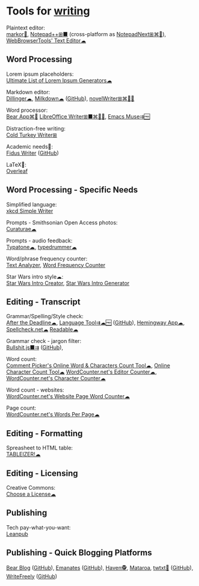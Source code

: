 
# Tools for [writing](https://adequate.life/writing/)

Plaintext editor:  
[markor🤖](https://github.com/gsantner/markor),
[Notepad++⊞■](https://notepad-plus-plus.org/) (cross-platform as [NotepadNext⊞⌘🐧](https://github.com/dail8859/NotepadNext)),
[WebBrowserTools' Text Editor☁](https://webbrowsertools.com/text-editor/)

## Word Processing

Lorem ipsum placeholders:  
[Ultimate List of Lorem Ipsum Generators☁](https://loremipsum.io/ultimate-list-of-lorem-ipsum-generators/)

Markdown editor:  
[Dillinger☁](https://dillinger.io/),
[Milkdown☁](https://milkdown.dev/) ([GitHub](https://github.com/Milkdown/milkdown)),
[novelWriter⊞⌘🐧🆓](https://novelwriter.io/)

Word processor:  
[Bear App⌘🍎](https://bear.app)
[LibreOffice Writer⊞■⌘🐧🆓](https://www.libreoffice.org/),
[Emacs Muse⇉🆓](https://www.gnu.org/software/emacs-muse/)

Distraction-free writing:  
[Cold Turkey Writer⊞](https://getcoldturkey.com/writer/)

Academic needs🤝:  
[Fidus Writer](https://www.fiduswriter.org/) ([GitHub](https://github.com/fiduswriter/fiduswriter))

LaTeX🤝:  
[Overleaf](https://www.overleaf.com/)

## Word Processing - Specific Needs

Simplified language:  
[xkcd Simple Writer](https://xkcd.com/simplewriter/)

Prompts - Smithsonian Open Access photos:  
[Curaturae☁](https://curaturae.com/)

Prompts - audio feedback:  
[Typatone☁](https://typatone.com/),
[typedrummer☁](http://typedrummer.com/)

Word/phrase frequency counter:  
[Text Analyzer](https://www.online-utility.org/text/analyzer.jsp),
[Word Frequency Counter](http://www.writewords.org.uk/word_count.asp)

Star Wars intro style☁:  
[Star Wars Intro Creator](https://starwarsintrocreator.kassellabs.io/),
[Star Wars Intro Generator](https://starwarsintrogenerator.com/)

## Editing - Transcript

Grammar/Spelling/Style check:  
[After the Deadline☁](https://www.polishmywriting.com/),
[Language Tool⇉☁🆓](https://languagetool.org/) ([GitHub](https://github.com/languagetool-org/languagetool)),
[Hemingway App☁](http://www.hemingwayapp.com/),
[Spellcheck.net☁](https://www.spellcheck.net/)
[Readable☁](https://app.readable.com/text/?demo)

Grammar check - jargon filter:  
[Bullshit.js■⇉](https://mourner.github.io/bullshit.js/) ([GitHub](https://github.com/mourner/bullshit.js)),

Word count:  
[Comment Picker's Online Word & Characters Count Tool☁](https://commentpicker.com/word-counter.php),
[Online Character Count Tool☁](https://www.charactercountonline.com/)
[WordCounter.net's Editor Counter☁](https://wordcounter.net/edit-counter),
[WordCounter.net's Character Counter☁](https://wordcounter.net/character-count)

Word count - websites:  
[WordCounter.net's Website Page Word Counter☁](https://wordcounter.net/website-word-count)

Page count:  
[WordCounter.net's Words Per Page☁](https://wordcounter.net/words-per-page)

## Editing - Formatting

Spreasheet to HTML table:  
[TABLEIZER!☁](https://www.tableizer.journalistopia.com/)

## Editing - Licensing

Creative Commons:  
[Choose a License☁](https://chooser-beta.creativecommons.org/)

## Publishing

Tech pay-what-you-want:  
[Leanpub](https://leanpub.com/)

## Publishing - Quick Blogging Platforms

[Bear Blog](https://bearblog.dev/) ([GitHub](https://github.com/HermanMartinus/bearblog/)),
[Emanates](https://emanates-demo.netlify.app/) ([GitHub](https://github.com/emanates/emanates-web)),
[Haven🕵️](https://havenweb.org/),
[Mataroa](https://mataroa.blog/),
[twtxt💾](https://twtxt.readthedocs.io/en/stable/) ([GitHub](https://github.com/buckket/twtxt)),
[WriteFreely](https://writefreely.org/) ([GitHub](https://github.com/writefreely/writefreely))
